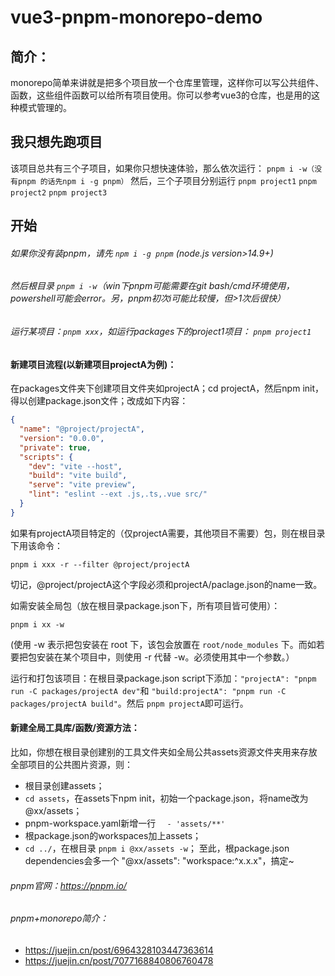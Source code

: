# vue3-pnpm-monorepo-demo

## 简介：

monorepo简单来讲就是把多个项目放一个仓库里管理，这样你可以写公共组件、函数，这些组件函数可以给所有项目使用。你可以参考vue3的仓库，也是用的这种模式管理的。

## 我只想先跑项目

该项目总共有三个子项目，如果你只想快速体验，那么依次运行：
`pnpm i -w（没有pnpm 的话先npm i -g pnpm）`
然后，三个子项目分别运行
`pnpm project1`
`pnpm project2`
`pnpm project3`

## 开始

###### 如果你没有装pnpm，请先 `npm i -g pnpm`  (node.js version>14.9+)

###### 然后根目录 `pnpm i -w`（win下pnpm可能需要在git bash/cmd环境使用，powershell可能会error。另，pnpm初次i可能比较慢，但>1次后很快）

###### 运行某项目：`pnpm xxx`，如运行packages下的project1项目： `pnpm project1`

#### 新建项目流程(以新建项目projectA为例)：

在packages文件夹下创建项目文件夹如projectA；cd projectA，然后npm init，得以创建package.json文件；改成如下内容：

```json
{
  "name": "@project/projectA",
  "version": "0.0.0",
  "private": true,
  "scripts": {
    "dev": "vite --host",
    "build": "vite build",
    "serve": "vite preview",
    "lint": "eslint --ext .js,.ts,.vue src/"
  }
}
```

如果有projectA项目特定的（仅projectA需要，其他项目不需要）包，则在根目录下用该命令：

```dotnetcli
pnpm i xxx -r --filter @project/projectA
```

切记，@project/projectA这个字段必须和projectA/paclage.json的name一致。

如需安装全局包（放在根目录package.json下，所有项目皆可使用）：

```dotnetcli
pnpm i xx -w
```

(使用 -w 表示把包安装在 root 下，该包会放置在 `root/node_modules` 下。而如若要把包安装在某个项目中，则使用 -r 代替 -w。必须使用其中一个参数。）

运行和打包该项目：在根目录package.json script下添加：`"projectA": "pnpm run -C packages/projectA dev"`和 `"build:projectA": "pnpm run -C packages/projectA build"`。然后 `pnpm projectA`即可运行。

#### 新建全局工具库/函数/资源方法：

比如，你想在根目录创建别的工具文件夹如全局公共assets资源文件夹用来存放全部项目的公共图片资源，则：

* 根目录创建assets；
* `cd assets`，在assets下npm init，初始一个package.json，将name改为@xx/assets；
* pnpm-workspace.yaml新增一行 `  - 'assets/**'`
* 根package.json的workspaces加上assets；
* `cd ../`，在根目录 `pnpm i @xx/assets -w`；
  至此，根package.json dependencies会多一个 "@xx/assets": "workspace:^x.x.x"，搞定~

###### pnpm官网：https://pnpm.io/

###### pnpm+monorepo简介：

* https://juejin.cn/post/6964328103447363614
* https://juejin.cn/post/7077168840806760478
